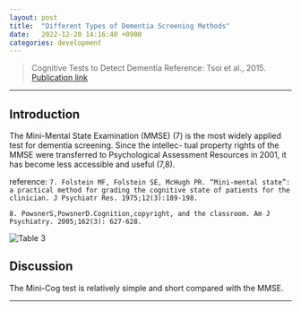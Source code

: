 ```yaml
---
layout: post
title:  "Different Types of Dementia Screening Methods"
date:   2022-12-20 14:16:40 +0900
categories: development
---
```


> Cognitive Tests to Detect Dementia
Reference: Tsoi et al., 2015. [Publication link](https://jamanetwork.com/journals/jamainternalmedicine/fullarticle/2301149)

---

## Introduction

The Mini-Mental State Examination (MMSE) (7) is the most widely applied test for dementia screening. Since the intellec- tual property rights of the MMSE were transferred to Psychological Assessment Resources in 2001, it has become less accessible and useful (7,8).

reference: 
`7. Folstein MF, Folstein SE, McHugh PR. “Mini-mental state”: a practical method for grading the cognitive state of patients for the clinician. J Psychiatr Res. 1975;12(3):189-198.`

`8. PowsnerS,PowsnerD.Cognition,copyright, and the classroom. Am J Psychiatry. 2005;162(3): 627-628.`

![Table 3](https://res.cloudinary.com/dnld9xo3e/image/upload/v1671515704/Tsoi_et_al._table3_lxvjn5.png)

## Discussion

The Mini-Cog test is relatively simple and short compared with the MMSE.

---
